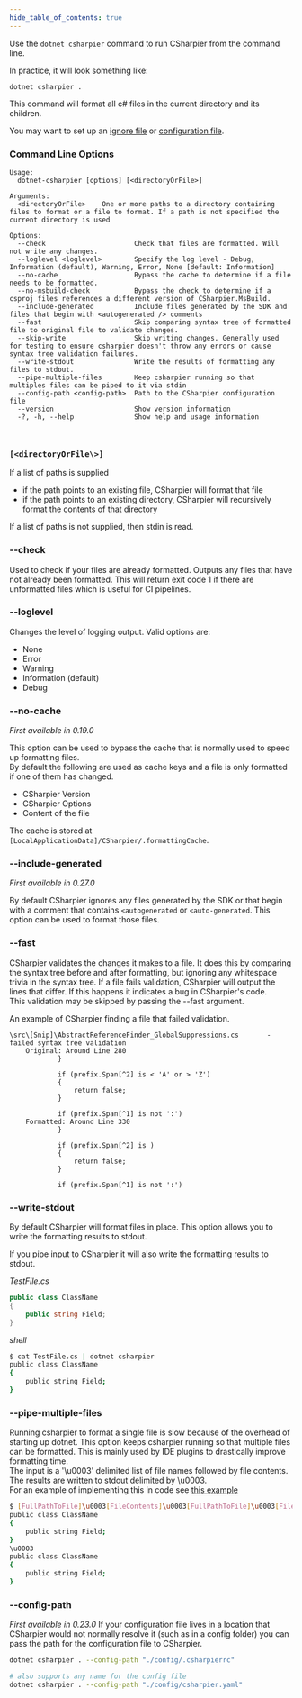 ```yaml
---
hide_table_of_contents: true
---
```

Use the `dotnet csharpier` command to run CSharpier from the command line.

In practice, it will look something like:
```shell
dotnet csharpier .
```
This command will format all c# files in the current directory and its children.

You may want to set up an [ignore file](Ignore.md) or [configuration file](Configuration.md).

### Command Line Options
```console
Usage:
  dotnet-csharpier [options] [<directoryOrFile>]

Arguments:
  <directoryOrFile>    One or more paths to a directory containing files to format or a file to format. If a path is not specified the current directory is used

Options:
  --check                      Check that files are formatted. Will not write any changes.
  --loglevel <loglevel>        Specify the log level - Debug, Information (default), Warning, Error, None [default: Information]
  --no-cache                   Bypass the cache to determine if a file needs to be formatted.
  --no-msbuild-check           Bypass the check to determine if a csproj files references a different version of CSharpier.MsBuild.
  --include-generated          Include files generated by the SDK and files that begin with <autogenerated /> comments
  --fast                       Skip comparing syntax tree of formatted file to original file to validate changes.
  --skip-write                 Skip writing changes. Generally used for testing to ensure csharpier doesn't throw any errors or cause syntax tree validation failures.
  --write-stdout               Write the results of formatting any files to stdout.
  --pipe-multiple-files        Keep csharpier running so that multiples files can be piped to it via stdin
  --config-path <config-path>  Path to the CSharpier configuration file
  --version                    Show version information
  -?, -h, --help               Show help and usage information



```

### `[<directoryOrFile\>]`

If a list of paths is supplied
- if the path points to an existing file, CSharpier will format that file
- if the path points to an existing directory, CSharpier will recursively format the contents of that directory

If a list of paths is not supplied, then stdin is read.

### --check
Used to check if your files are already formatted. Outputs any files that have not already been formatted.
This will return exit code 1 if there are unformatted files which is useful for CI pipelines.

### --loglevel
Changes the level of logging output. Valid options are:
- None
- Error
- Warning
- Information (default)
- Debug


### --no-cache
_First available in 0.19.0_

This option can be used to bypass the cache that is normally used to speed up formatting files.  
By default the following are used as cache keys and a file is only formatted if one of them has changed.
* CSharpier Version
* CSharpier Options
* Content of the file

The cache is stored at `[LocalApplicationData]/CSharpier/.formattingCache`.

### --include-generated
_First available in 0.27.0_

By default CSharpier ignores any files generated by the SDK or that begin with a comment that contains `<autogenerated` or `<auto-generated`. This option can be used to format those files.

### --fast
CSharpier validates the changes it makes to a file.
It does this by comparing the syntax tree before and after formatting, but ignoring any whitespace trivia in the syntax tree.
If a file fails validation, CSharpier will output the lines that differ. If this happens it indicates a bug in CSharpier's code.  
This validation may be skipped by passing the --fast argument.

An example of CSharpier finding a file that failed validation.
```
\src\[Snip]\AbstractReferenceFinder_GlobalSuppressions.cs       - failed syntax tree validation
    Original: Around Line 280
            }

            if (prefix.Span[^2] is < 'A' or > 'Z')
            {
                return false;
            }

            if (prefix.Span[^1] is not ':')
    Formatted: Around Line 330
            }

            if (prefix.Span[^2] is )
            {
                return false;
            }

            if (prefix.Span[^1] is not ':')
```

### --write-stdout
By default CSharpier will format files in place. This option allows you to write the formatting results to stdout.

If you pipe input to CSharpier it will also write the formatting results to stdout.

*TestFile.cs*
```csharp
public class ClassName
{
    public string Field;
}
```
*shell*
```bash
$ cat TestFile.cs | dotnet csharpier
public class ClassName
{
    public string Field;
}
```

### --pipe-multiple-files
Running csharpier to format a single file is slow because of the overhead of starting up dotnet. 
This option keeps csharpier running so that multiple files can be formatted. This is mainly used by IDE plugins
to drastically improve formatting time.  
The input is a '\u0003' delimited list of file names followed by file contents.  
The results are written to stdout delimited by \u0003.  
For an example of implementing this in code see [this example](https://github.com/belav/csharpier/blob/main/Src/CSharpier.VSCode/src/CSharpierProcessPipeMultipleFiles.ts)
```bash
$ [FullPathToFile]\u0003[FileContents]\u0003[FullPathToFile]\u0003[FileContents]\u0003 | dotnet csharpier --pipe-multiple-files
public class ClassName
{
    public string Field;
}
\u0003
public class ClassName
{
    public string Field;
}
```

### --config-path
_First available in 0.23.0_
If your configuration file lives in a location that CSharpier would not normally resolve it (such as in a config folder) 
you can pass the path for the configuration file to CSharpier.
```bash
dotnet csharpier . --config-path "./config/.csharpierrc"

# also supports any name for the config file
dotnet csharpier . --config-path "./config/csharpier.yaml"
```
